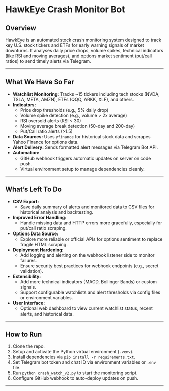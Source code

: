 # HawkEye Crash Monitor Bot

## Overview

HawkEye is an automated stock crash monitoring system designed to track key U.S. stock tickers and ETFs for early warning signals of market downturns. It analyses daily price drops, volume spikes, technical indicators (like RSI and moving averages), and options market sentiment (put/call ratios) to send timely alerts via Telegram.

---

## What We Have So Far

- **Watchlist Monitoring:** Tracks ~15 tickers including tech stocks (NVDA, TSLA, META, AMZN), ETFs (QQQ, ARKK, XLF), and others.
- **Indicators:**  
  - Price drop thresholds (e.g., 5% daily drop)  
  - Volume spike detection (e.g., volume > 2x average)  
  - RSI oversold alerts (RSI < 30)  
  - Moving average break detection (50-day and 200-day)  
  - Put/Call ratio alerts (>1.5)
- **Data Sources:** Uses `yfinance` for historical stock data and scrapes Yahoo Finance for options data.
- **Alert Delivery:** Sends formatted alert messages via Telegram Bot API.
- **Automation:**  
  - GitHub webhook triggers automatic updates on server on code push.  
  - Virtual environment setup to manage dependencies cleanly.

---

## What’s Left To Do

- **CSV Export:**  
  - Save daily summary of alerts and monitored data to CSV files for historical analysis and backtesting.
- **Improved Error Handling:**  
  - Handle missing data and HTTP errors more gracefully, especially for put/call ratio scraping.
- **Options Data Source:**  
  - Explore more reliable or official APIs for options sentiment to replace fragile HTML scraping.
- **Deployment Hardening:**  
  - Add logging and alerting on the webhook listener side to monitor failures.  
  - Ensure security best practices for webhook endpoints (e.g., secret validation).
- **Extensibility:**  
  - Add more technical indicators (MACD, Bollinger Bands) or custom signals.  
  - Support configurable watchlists and alert thresholds via config files or environment variables.
- **User Interface:**  
  - Optional web dashboard to view current watchlist status, recent alerts, and historical data.

---

## How to Run

1. Clone the repo.
2. Setup and activate the Python virtual environment (`.venv`).
3. Install dependencies via `pip install -r requirements.txt`.
4. Set Telegram bot token and chat ID via environment variables or `.env` file.
5. Run `python crash_watch_v2.py` to start the monitoring script.
6. Configure GitHub webhook to auto-deploy updates on push.

---
